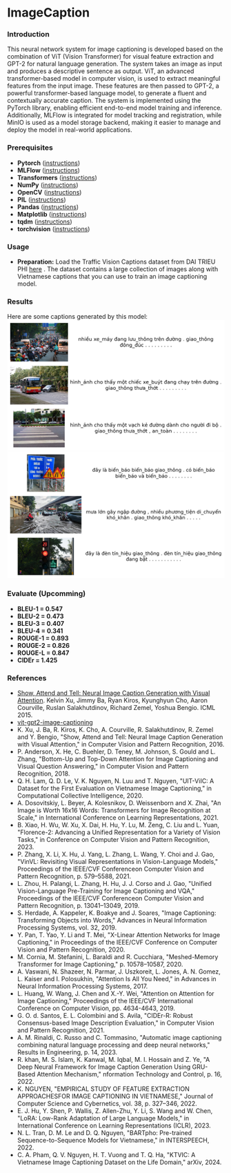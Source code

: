 # ImageCaption
### Introduction
This neural network system for image captioning is developed based on the combination of ViT (Vision Transformer) for visual feature extraction and GPT-2 for natural language generation. The system takes an image as input and produces a descriptive sentence as output. ViT, an advanced transformer-based model in computer vision, is used to extract meaningful features from the input image. These features are then passed to GPT-2, a powerful transformer-based language model, to generate a fluent and contextually accurate caption. The system is implemented using the PyTorch library, enabling efficient end-to-end model training and inference. Additionally, MLFlow is integrated for model tracking and registration, while MinIO is used as a model storage backend, making it easier to manage and deploy the model in real-world applications.

### Prerequisites
* **Pytorch** ([instructions](https://pytorch.org))
* **MLFlow** ([instructions](https://mlflow.org/))
* **Transformers** ([instructions](https://pypi.org/project/transformers/))
* **NumPy** ([instructions](https://scipy.org/install.html))
* **OpenCV** ([instructions](https://pypi.python.org/pypi/opencv-python))
* **PIL** ([instructions](https://pillow.readthedocs.io/en/stable/?badge=latest))
* **Pandas** ([instructions](https://pandas.pydata.org/))
* **Matplotlib** ([instructions](https://matplotlib.org/))
* **tqdm** ([instructions](https://pypi.python.org/pypi/tqdm))
* **torchvision** ([instructions](https://pytorch.org/vision/stable/index.html))

### Usage
* **Preparation:** Load the Traffic Vision Captions dataset from DAI TRIEU PHI [here](https://www.kaggle.com/datasets/trieuphi/traffic-pictures-captioning) . The dataset contains a large collection of images along with Vietnamese captions that you can use to train an image captioning model. 

### Results
Here are some captions generated by this model:
![examples](https://github.com/HTN-DT-Beo/ImageCaption/blob/main/BartPho_ViT_GPT2/test_picture_01.png)
![examples](https://github.com/HTN-DT-Beo/ImageCaption/blob/main/BartPho_ViT_GPT2/test_picture_02.png)

### Evaluate (Upcomming)
* **BLEU-1 = 0.547**
* **BLEU-2 = 0.473**
* **BLEU-3 = 0.407**
* **BLEU-4 = 0.341**
* **ROUGE-1 = 0.893**
* **ROUGE-2 = 0.826**
* **ROUGE-L = 0.847**
* **CIDEr = 1.425**

### References
* [Show, Attend and Tell: Neural Image Caption Generation with Visual Attention](https://arxiv.org/abs/1502.03044). Kelvin Xu, Jimmy Ba, Ryan Kiros, Kyunghyun Cho, Aaron Courville, Ruslan Salakhutdinov, Richard Zemel, Yoshua Bengio. ICML 2015.
* [vit-gpt2-image-captioning](https://huggingface.co/nlpconnect/vit-gpt2-image-captioning)
* K. Xu, J. Ba, R. Kiros, K. Cho, A. Courville, R. Salakhutdinov, R. Zemel and Y. Bengio, "Show, Attend and Tell: Neural Image Caption Generation with Visual Attention," in Computer Vision and Pattern Recognition, 2016.
* P. Anderson, X. He, C. Buehler, D. Teney, M. Johnson, S. Gould and L. Zhang, "Bottom-Up and Top-Down Attention for Image Captioning and Visual Question Answering," in Computer Vision and Pattern Recognition, 2018.
* Q. H. Lam, Q. D. Le, V. K. Nguyen, N. Luu and T. Nguyen, "UIT-ViIC: A Dataset for the First Evaluation on Vietnamese Image Captioning," in Computational Collective Intelligence, 2020. 
* A. Dosovitskiy, L. Beyer, A. Kolesnikov, D. Weissenborn and X. Zhai, "An Image is Worth 16x16 Words: Transformers for Image Recognition at Scale," in International Conference on Learning Representations, 2021.
* B. Xiao, H. Wu, W. Xu, X. Dai, H. Hu, Y. Lu, M. Zeng, C. Liu and L. Yuan, "Florence-2: Advancing a Unified Representation for a Variety of Vision Tasks," in Conference on Computer Vision and Pattern Recognition, 2023. 
* P. Zhang, X. Li, X. Hu, J. Yang, L. Zhang, L. Wang, Y. Choi and J. Gao, "VinVL: Revisiting Visual Representations in Vision-Language Models," Proceedings of the IEEE/CVF Conferenceon Computer Vision and Pattern Recognition, p. 579–5588, 2021. 
* L. Zhou, H. Palangi, L. Zhang, H. Hu, J. J. Corso and J. Gao, "Unified Vision-Language Pre-Training for Image Captioning and VQA," Proceedings of the IEEE/CVF Conferenceon Computer Vision and Pattern Recognition, p. 13041–13049, 2019. 
* S. Herdade, A. Kappeler, K. Boakye and J. Soares, "Image Captioning: Transforming Objects into Words," Advances in Neural Information Processing Systems, vol. 32, 2019. 
* Y. Pan, T. Yao, Y. Li and T. Mei, "X-Linear Attention Networks for Image Captioning," in Proceedings of the IEEE/CVF Conference on Computer Vision and Pattern Recognition, 2020.
* M. Cornia, M. Stefanini, L. Baraldi and R. Cucchiara, "Meshed-Memory Transformer for Image Captioning," p. 10578–10587, 2020. 
* A. Vaswani, N. Shazeer, N. Parmar, J. Uszkoreit, L. Jones, A. N. Gomez, L. Kaiser and I. Polosukhin, "Attention Is All You Need," in Advances in Neural Information Processing Systems, 2017.
* L. Huang, W. Wang, J. Chen and X.-Y. Wei, "Attention on Attention for Image Captioning," Proceedings of the IEEE/CVF International Conference on Computer Vision, pp. 4634-4643, 2019. 
* G. O. d. Santos, E. L. Colombini and S. Avila, "CIDEr-R: Robust Consensus-based Image Description Evaluation," in Computer Vision and Pattern Recognition, 2021.
* A. M. Rinaldi, C. Russo and C. Tommasino, "Automatic image captioning combining natural language processing and deep neural networks," Results in Engineering, p. 14, 2023. 
* R. khan, M. S. Islam, K. Kanwal, M. Iqbal, M. I. Hossain and Z. Ye, "A Deep Neural Framework for Image Caption Generation Using GRU-Based Attention Mechanism," nformation Technology and Control, p. 16, 2022. 
* K. NGUYEN, "EMPIRICAL STUDY OF FEATURE EXTRACTION APPROACHESFOR IMAGE CAPTIONING IN VIETNAMESE," Journal of Computer Science and Cybernetics, vol. 38, p. 327–346, 2022. 
* E. J. Hu, Y. Shen, P. Wallis, Z. Allen-Zhu, Y. Li, S. Wang and W. Chen, "LoRA: Low-Rank Adaptation of Large Language Models," in International Conference on Learning Representations (ICLR), 2023.
* N. L. Tran, D. M. Le and D. Q. Nguyen, "BARTpho: Pre-trained Sequence-to-Sequence Models for Vietnamese," in INTERSPEECH, 2022. 
* C. A. Pham, Q. V. Nguyen, H. T. Vuong and T. Q. Ha, "KTVIC: A Vietnamese Image Captioning Dataset on the Life Domain," arXiv, 2024.
